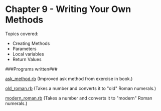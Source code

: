 Chapter 9 - Writing Your Own Methods
===================

Topics covered:
* Creating Methods
* Parameters
* Local variables
* Return Values

###Programs written###

[ask_method.rb](https://github.com/mebezac/ltp/blob/master/Chapter%2009/ask_method.rb) (Improved ask method from exercise in book.)

[old_roman.rb](https://github.com/mebezac/ltp/blob/master/Chapter%2009/old_roman.rb) (Takes a number and converts it to "old" Roman numerals.)

[modern_roman.rb](https://github.com/mebezac/ltp/blob/master/Chapter%2009/modern_roman.rb) (Takes a number and converts it to "modern" Roman numerals.)